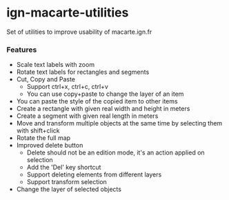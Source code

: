# ign-macarte-utilities
Set of utilities to improve usability of macarte.ign.fr

### Features
* Scale text labels with zoom
* Rotate text labels for rectangles and segments
* Cut, Copy and Paste
    * Support ctrl+x, ctrl+c, ctrl+v
    * You can use copy+paste to change the layer of an item
* You can paste the style of the copied item to other items
* Create a rectangle with given real width and height in meters
* Create a segment with given real length in meters
* Move and transform multiple objects at the same time by selecting them with shift+click
* Rotate the full map
* Improved delete button
    * Delete should not be an edition mode, it's an action applied on selection
    * Add the 'Del' key shortcut
    * Support deleting elements from different layers
    * Support transform selection
* Change the layer of selected objects